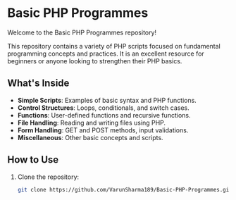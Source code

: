 # Basic PHP Programmes

Welcome to the Basic PHP Programmes repository!  

This repository contains a variety of PHP scripts focused on fundamental programming concepts and practices. It is an excellent resource for beginners or anyone looking to strengthen their PHP basics.

## What's Inside
- **Simple Scripts**: Examples of basic syntax and PHP functions.
- **Control Structures**: Loops, conditionals, and switch cases.
- **Functions**: User-defined functions and recursive functions.
- **File Handling**: Reading and writing files using PHP.
- **Form Handling**: GET and POST methods, input validations.
- **Miscellaneous**: Other basic concepts and scripts.

## How to Use
1. Clone the repository:  
   ```bash
   git clone https://github.com/VarunSharma189/Basic-PHP-Programmes.git
